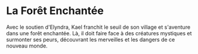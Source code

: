 # La Forêt Enchantée

Avec le soutien d'Elyndra, Kael franchit le seuil de son village et s'aventure dans une forêt enchantée. Là, il doit faire face à des créatures mystiques et surmonter ses peurs, découvrant les merveilles et les dangers de ce nouveau monde.